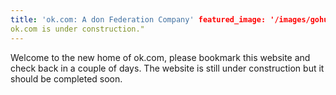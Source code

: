 ```yaml
---
title: 'ok.com: A don Federation Company' featured_image: '/images/gohugo-default-sample-hero-image.jpg' description: "
ok.com is under construction."
---
```


Welcome to the new home of ok.com, please bookmark this website and check back in a couple of days. The website is still
under construction but it should be completed soon.
